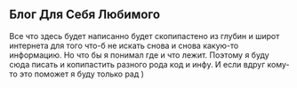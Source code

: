 ## Блог Для Себя Любимого

Все что здесь будет написанно будет скопипастено из глубин и широт интернета для того что-б не искать снова и снова какую-то информацию. 
Но что бы я понимал где и что лежит. Поэтому я буду сюда писать и копипастить разного рода код и инфу.
И если вдруг кому-то это поможет я буду только рад )

<!--
You can use the [editor on GitHub](https://github.com/Sakardin/sakardin.github.io/edit/master/index.md) to maintain and preview the content for your website in Markdown files.

Whenever you commit to this repository, GitHub Pages will run [Jekyll](https://jekyllrb.com/) to rebuild the pages in your site, from the content in your Markdown files.

### Markdown

Markdown is a lightweight and easy-to-use syntax for styling your writing. It includes conventions for

```markdown
Syntax highlighted code block

# Header 1
## Header 2
### Header 3

- Bulleted
- List

1. Numbered
2. List

**Bold** and _Italic_ and `Code` text

[Link](url) and ![Image](src)
```

For more details see [GitHub Flavored Markdown](https://guides.github.com/features/mastering-markdown/).

### Jekyll Themes

Your Pages site will use the layout and styles from the Jekyll theme you have selected in your [repository settings](https://github.com/Sakardin/sakardin.github.io/settings). The name of this theme is saved in the Jekyll `_config.yml` configuration file.

### Support or Contact

Having trouble with Pages? Check out our [documentation](https://help.github.com/categories/github-pages-basics/) or [contact support](https://github.com/contact) and we’ll help you sort it out.
-->
